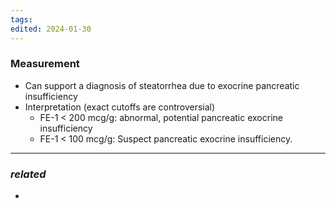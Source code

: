 ```yaml
---
tags: 
edited: 2024-01-30
---
```

### Measurement 
- Can support a diagnosis of steatorrhea due to exocrine pancreatic insufficiency
- Interpretation (exact cutoffs are controversial)
    - FE-1 < 200 mcg/g: abnormal, potential pancreatic exocrine insufficiency
    - FE-1 < 100 mcg/g: Suspect pancreatic exocrine insufficiency.

---
### *related*
- 